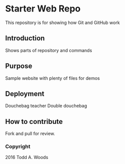 # Starter Web Repo

This repository is for showing how Git and GitHub work

## Introduction
Shows parts of repository and commands

## Purpose
Sample website with plenty of files for demos

## Deployment

Douchebag teacher
Double douchebag

## How to contribute

Fork and pull for review.

### Copyright

2016 Todd A. Woods
